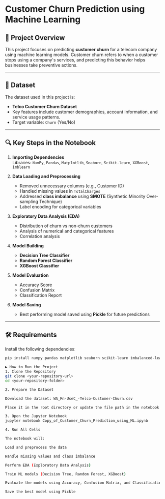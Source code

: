 # Customer Churn Prediction using Machine Learning

## 📌 Project Overview
This project focuses on predicting **customer churn** for a telecom company using machine learning models. Customer churn refers to when a customer stops using a company's services, and predicting this behavior helps businesses take preventive actions.

---

## 📂 Dataset
The dataset used in this project is:
- **Telco Customer Churn Dataset**
- Key features include customer demographics, account information, and service usage patterns.
- Target variable: `Churn` (Yes/No)

---

## 🔍 Key Steps in the Notebook
1. **Importing Dependencies**  
   Libraries: `NumPy`, `Pandas`, `Matplotlib`, `Seaborn`, `Scikit-learn`, `XGBoost`, `imblearn`

2. **Data Loading and Preprocessing**
   - Removed unnecessary columns (e.g., Customer ID)
   - Handled missing values in `TotalCharges`
   - Addressed **class imbalance** using **SMOTE** (Synthetic Minority Over-sampling Technique)
   - Label encoding for categorical variables

3. **Exploratory Data Analysis (EDA)**
   - Distribution of churn vs non-churn customers
   - Analysis of numerical and categorical features
   - Correlation analysis

4. **Model Building**
   - **Decision Tree Classifier**
   - **Random Forest Classifier**
   - **XGBoost Classifier**

5. **Model Evaluation**
   - Accuracy Score
   - Confusion Matrix
   - Classification Report

6. **Model Saving**
   - Best performing model saved using **Pickle** for future predictions

---

## 🛠️ Requirements
Install the following dependencies:
```bash
pip install numpy pandas matplotlib seaborn scikit-learn imbalanced-learn xgboost

▶️ How to Run the Project
1. Clone the Repository
git clone <your-repository-url>
cd <your-repository-folder>

2. Prepare the Dataset

Download the dataset: WA_Fn-UseC_-Telco-Customer-Churn.csv

Place it in the root directory or update the file path in the notebook.

3. Open the Jupyter Notebook
jupyter notebook Copy_of_Customer_Churn_Prediction_using_ML.ipynb

4. Run All Cells

The notebook will:

Load and preprocess the data

Handle missing values and class imbalance

Perform EDA (Exploratory Data Analysis)

Train ML models (Decision Tree, Random Forest, XGBoost)

Evaluate the models using Accuracy, Confusion Matrix, and Classification Report

Save the best model using Pickle

